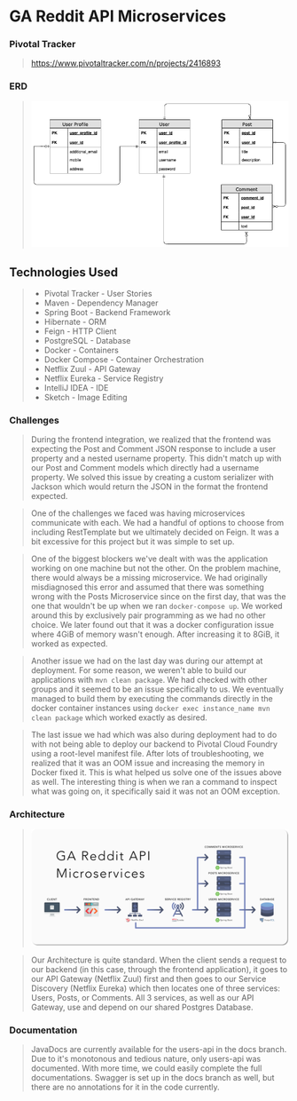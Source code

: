 # GA Reddit API Microservices

### Pivotal Tracker
>https://www.pivotaltracker.com/n/projects/2416893

### ERD
>![Image of ERD](https://github.com/magfurulabeer/ga-reddit-api-monolith/blob/master/erd-final.png)

## Technologies Used
>* Pivotal Tracker - User Stories
>* Maven - Dependency Manager
>* Spring Boot - Backend Framework
>* Hibernate - ORM
>* Feign - HTTP Client
>* PostgreSQL - Database
>* Docker - Containers
>* Docker Compose - Container Orchestration 
>* Netflix Zuul - API Gateway
>* Netflix Eureka - Service Registry
>* IntelliJ IDEA - IDE
>* Sketch - Image Editing

### Challenges

>During the frontend integration, we realized that the frontend was expecting the Post and Comment JSON response to include a user property and a nested username property. This didn't match up with our Post and Comment models which directly had a username property. We solved this issue by creating a custom serializer with Jackson which would return the JSON in the format the frontend expected.

>One of the challenges we faced was having microservices communicate with each. We had a handful of options to choose from including RestTemplate but we ultimately decided on Feign. It was a bit excessive for this project but it was simple to set up.

>One of the biggest blockers we've dealt with was the application working on one machine but not the other. On the problem machine, there would always be a missing microservice. We had originally misdiagnosed this error and assumed that there was something wrong with the Posts Microservice since on the first day, that was the one that wouldn't be up when we ran `docker-compose up`. We worked around this by exclusively pair programming as we had no other choice. We later found out that it was a docker configuration issue where 4GiB of memory wasn't enough. After increasing it to 8GiB, it worked as expected.

>Another issue we had on the last day was during our attempt at deployment. For some reason, we weren't able to build our applications with `mvn clean package`. We had checked with other groups and it seemed to be an issue specifically to us. We eventually managed to build them by executing the commands directly in the docker container instances using `docker exec instance_name mvn clean package` which worked exactly as desired.

>The last issue we had which was also during deployment had to do with not being able to deploy our backend to Pivotal Cloud Foundry using a root-level manifest file. After lots of troubleshooting, we realized that it was an OOM issue and increasing the memory in Docker fixed it. This is what helped us solve one of the issues above as well. The interesting thing is when we ran a command to inspect what was going on, it specifically said it was not an OOM exception.

### Architecture
>![Image of Architecture](https://github.com/magfurulabeer/ga-reddit-api-microservices/blob/master/docs/assets/architecture-diagram.png)

>Our Architecture is quite standard. When the client sends a request to our backend (in this case, through the frontend application), it goes to our API Gateway (Netflix Zuul) first and then goes to our Service Discovery (Netflix Eureka) which then locates one of three services: Users, Posts, or Comments. All 3 services, as well as our API Gateway, use and depend on our shared Postgres Database.

### Documentation
>JavaDocs are currently available for the users-api in the docs branch. Due to it's monotonous and tedious nature, only users-api was documented. With more time, we could easily complete the full documentations. Swagger is set up in the docs branch as well, but there are no annotations for it in the code currently.
